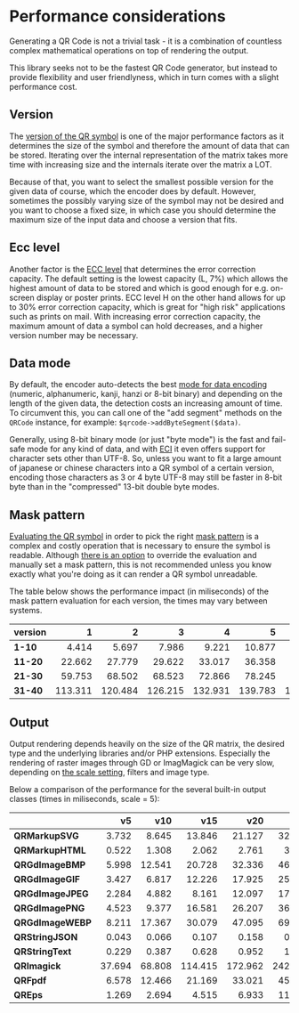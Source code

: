 # Performance considerations

Generating a QR Code is not a trivial task - it is a combination of countless complex mathematical operations on top of rendering the output.

This library seeks not to be the fastest QR Code generator, but instead to provide flexibility and user friendlyness,
which in turn comes with a slight performance cost.


## Version

The [version of the QR symbol](./Terminology.md#version) is one of the major performance factors as it
determines the size of the symbol and therefore the amount of data that can be stored. Iterating over the internal
representation of the matrix takes more time with increasing size and the internals iterate over the matrix a LOT.

Because of that, you want to select the smallest possible version for the given data of course, which the encoder does by default.
However, sometimes the possibly varying size of the symbol may not be desired and you want to choose a fixed size, in which case
you should determine the maximum size of the input data and choose a version that fits.


## Ecc level

Another factor is the [ECC level](./Terminology.md#ecc-error-correction-coding) that determines the error correction capacity. The default setting is the lowest capacity (L, 7%)
which allows the highest amount of data to be stored and which is good enough for e.g. on-screen display or poster prints.
ECC level H on the other hand allows for up to 30% error correction capacity, which is great for "high risk" applications such as prints on mail.
With increasing error correction capacity, the maximum amount of data a symbol can hold decreases, and a higher version number may be necessary.


## Data mode

By default, the encoder auto-detects the best [mode for data encoding](Terminology.md#mode) (numeric, alphanumeric, kanji, hanzi or 8-bit binary)
and depending on the length of the given data, the detection costs an increasing amount of time. To circumvent this,
you can call one of the "add segment" methods on the `QRCode` instance, for example: `$qrcode->addByteSegment($data)`.

Generally, using 8-bit binary mode (or just "byte mode") is the fast and fail-safe mode for any kind of data, and with
[ECI](https://en.wikipedia.org/wiki/Extended_Channel_Interpretation) it even offers support for character sets other than UTF-8.
So, unless you want to fit a large amount of japanese or chinese characters into a QR symbol of a certain version,
encoding those characters as 3 or 4 byte UTF-8 may still be faster in 8-bit byte than in the "compressed" 13-bit double byte modes.


## Mask pattern

[Evaluating the QR symbol](./Terminology.md#data-masking) in order to pick the right [mask pattern](./Terminology.md#mask-pattern)
is a complex and costly operation that is necessary to ensure the symbol is readable. Although [there is an option](../Usage/Configuration-settings.md#maskpattern)
to override the evaluation and manually set a mask pattern, this is not recommended unless you know exactly what you're doing
as it can render a QR symbol unreadable.

The table below shows the performance impact (in miliseconds) of the mask pattern evaluation for each version, the times may vary between systems.

| version   |       1 |       2 |       3 |       4 |       5 |       6 |       7 |       8 |       9 |      10 |
|-----------|--------:|--------:|--------:|--------:|--------:|--------:|--------:|--------:|--------:|--------:|
| **1-10**  |   4.414 |   5.697 |   7.986 |   9.221 |  10.877 |  11.293 |  13.901 |  15.563 |  18.142 |  20.501 |
| **11-20** |  22.662 |  27.779 |  29.622 |  33.017 |  36.358 |  39.712 |  43.685 |  47.121 |  51.389 |  57.865 |
| **21-30** |  59.753 |  68.502 |  68.523 |  72.866 |  78.245 |  83.593 |  88.327 |  94.921 | 103.394 | 106.358 |
| **31-40** | 113.311 | 120.484 | 126.215 | 132.931 | 139.783 | 145.617 | 170.576 | 165.996 | 167.365 | 175.821 |


## Output

Output rendering depends heavily on the size of the QR matrix, the desired type and the underlying libraries and/or PHP extensions.
Especially the rendering of raster images through GD or ImagMagick can be very slow, depending on [the scale setting](../Usage/Configuration-settings.md#scale),
filters and image type.

Below a comparison of the performance for the several built-in output classes (times in miliseconds, scale = 5):

|                   |     v5 |    v10 |     v15 |     v20 |     v25 |     v30 |     v35 |     v40 |
|-------------------|-------:|-------:|--------:|--------:|--------:|--------:|--------:|--------:|
| **QRMarkupSVG**   |  3.732 |  8.645 |  13.846 |  21.127 |  32.842 |  43.753 |  56.584 |  73.885 |
| **QRMarkupHTML**  |  0.522 |  1.308 |   2.062 |   2.761 |   3.907 |   5.201 |   7.931 |   9.572 |
| **QRGdImageBMP**  |  5.998 | 12.541 |  20.728 |  32.336 |  46.345 |  62.842 |  81.555 | 106.482 |
| **QRGdImageGIF**  |  3.427 |  6.817 |  12.226 |  17.925 |  25.453 |  35.136 |  44.706 |  57.477 |
| **QRGdImageJPEG** |  2.284 |  4.882 |   8.161 |  12.097 |  17.333 |  23.862 |  30.327 |  40.226 |
| **QRGdImagePNG**  |  4.523 |  9.377 |  16.581 |  26.207 |  36.516 |  49.066 |  63.765 |  82.074 |
| **QRGdImageWEBP** |  8.211 | 17.367 |  30.079 |  47.095 |  69.668 |  91.378 | 119.869 | 150.288 |
| **QRStringJSON**  |  0.043 |  0.066 |   0.107 |   0.158 |   0.215 |   0.301 |   0.369 |   0.492 |
| **QRStringText**  |  0.229 |  0.387 |   0.628 |   0.952 |   1.312 |   1.759 |   2.329 |   3.045 |
| **QRImagick**     | 37.694 | 68.808 | 114.415 | 172.962 | 242.338 | 325.085 | 419.999 | 529.897 |
| **QRFpdf**        |  6.578 | 12.466 |  21.169 |  33.021 |  45.469 |  61.198 |  80.092 | 100.059 |
| **QREps**         |  1.269 |  2.694 |   4.515 |   6.933 |  11.049 |  14.181 |  20.799 |  25.886 |
